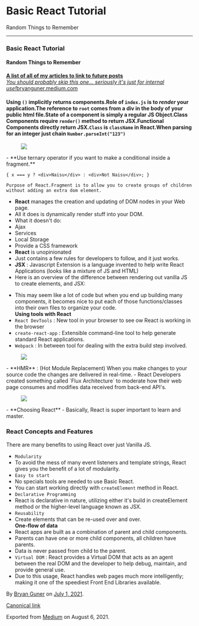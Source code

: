 # Basic React Tutorial

Random Things to Remember

---

### Basic React Tutorial

#### Random Things to Remember

<a href="https://bryanguner.medium.com/a-list-of-all-of-my-articles-to-link-to-future-posts-1f6f88ebdf5b" class="markup--anchor markup--mixtapeEmbed-anchor" title="https://bryanguner.medium.com/a-list-of-all-of-my-articles-to-link-to-future-posts-1f6f88ebdf5b"><strong>A list of all of my articles to link to future posts</strong><br />
<em>You should probably skip this one… seriously it's just for internal use!</em>bryanguner.medium.com</a><a href="https://bryanguner.medium.com/a-list-of-all-of-my-articles-to-link-to-future-posts-1f6f88ebdf5b" class="js-mixtapeImage mixtapeImage mixtapeImage--empty u-ignoreBlock"></a>

#### Using `()` implicitly returns components.Role of `index.js` is to _render_ your application.The reference to `root` comes from a div in the body of your public html file.State of a component is simply a regular JS Object.Class Components require `render()` method to return JSX.Functional Components directly return JSX.`Class` is `className` in React.When parsing for an integer just chain `Number.parseInt("123")`

<figure><img src="https://cdn-images-1.medium.com/max/800/0*16IltJu5wXjzgXyU.gif" class="graf-image" /></figure>-   <span id="3b86">**Use ternary operator if you want to make a conditional inside a fragment.**</span>

<!-- -->

    { x === y ? <div>Naisu</div> : <div>Not Naisu</div>; }

    Purpose of React.Fragment is to allow you to create groups of children without adding an extra dom element.

-   <span id="5cbe">**React** manages the creation and updating of DOM nodes in your Web page.</span>
-   <span id="d253">All it does is dynamically render stuff into your DOM.</span>
-   <span id="093c">What it doesn't do:</span>
-   <span id="bd7d">Ajax</span>
-   <span id="7f06">Services</span>
-   <span id="b1b9">Local Storage</span>
-   <span id="47a9">Provide a CSS framework</span>
-   <span id="57d1">**React** is unopinionated</span>
-   <span id="b277">Just contains a few rules for developers to follow, and it just works.</span>
-   <span id="dafd">**JSX** : Javascript Extension is a language invented to help write React Applications (looks like a mixture of JS and HTML)</span>
-   <span id="fc46">Here is an overview of the difference between rendering out vanilla JS to create elements, and JSX:</span>

<!-- -->

-   <span id="eec2">This may seem like a lot of code but when you end up building many components, it becomes nice to put each of those functions/classes into their own files to organize your code.  
    **Using tools with React**</span>
-   <span id="6c32">`React DevTools` : New tool in your browser to see ow React is working in the browser</span>
-   <span id="3f86">`create-react-app` : Extensible command-line tool to help generate standard React applications.</span>
-   <span id="da3c">`Webpack` : In between tool for dealing with the extra build step involved.</span>

<figure><img src="https://cdn-images-1.medium.com/max/800/0*4O0NPGEa-1NcDOIA.png" class="graf-image" /></figure>-   <span id="9d53">**HMR** : (Hot Module Replacement) When you make changes to your source code the changes are delivered in real-time.</span>
-   <span id="8d5b">React Developers created something called `Flux Architecture` to moderate how their web page consumes and modifies data received from back-end API's.</span>

<figure><img src="https://cdn-images-1.medium.com/max/800/0*hXODC_ZsM-egMFI4.png" class="graf-image" /></figure>-   <span id="97a3">**Choosing React**</span>
-   <span id="1589">Basically, React is super important to learn and master.</span>

### React Concepts and Features

There are many benefits to using React over just Vanilla JS.

-   <span id="6bac">`Modularity`</span>
-   <span id="3fc9">To avoid the mess of many event listeners and template strings, React gives you the benefit of a lot of modularity.</span>
-   <span id="20d5">`Easy to start`</span>
-   <span id="8e3e">No specials tools are needed to use Basic React.</span>
-   <span id="f1a2">You can start working directly with `createElement` method in React.</span>
-   <span id="2a43">`Declarative Programming`</span>
-   <span id="c587">React is declarative in nature, utilizing either it's build in createElement method or the higher-level language known as JSX.</span>
-   <span id="866d">`Reusability`</span>
-   <span id="eff3">Create elements that can be re-used over and over.  
    **One-flow of data**</span>
-   <span id="5c6e">React apps are built as a combination of parent and child components.</span>
-   <span id="5a30">Parents can have one or more child components, all children have parents.</span>
-   <span id="d6c8">Data is never passed from child to the parent.</span>
-   <span id="dc54">`Virtual DOM` : React provides a Virtual DOM that acts as an agent between the real DOM and the developer to help debug, maintain, and provide general use.</span>
-   <span id="90bf">Due to this usage, React handles web pages much more intelligently; making it one of the speediest Front End Libraries available.</span>

By <a href="https://medium.com/@bryanguner" class="p-author h-card">Bryan Guner</a> on [July 1, 2021](https://medium.com/p/647ba595e607).

<a href="https://medium.com/@bryanguner/react-tutorial-from-basics-647ba595e607" class="p-canonical">Canonical link</a>

Exported from [Medium](https://medium.com) on August 6, 2021.
